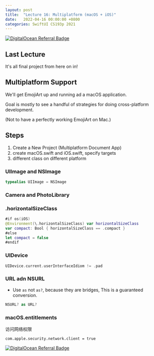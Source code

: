```yaml
---
layout: post
title:  "Lecture 16: Multiplatform (macOS + iOS)"
date:   2022-04-16 00:00:00 +0800
categories: SwiftUI CS193p 2021
---
```


[![DigitalOcean Referral Badge](https://web-platforms.sfo2.digitaloceanspaces.com/WWW/Badge%202.svg)](https://www.digitalocean.com/?refcode=2089a0d80556&utm_campaign=Referral_Invite&utm_medium=Referral_Program&utm_source=badge)

## Last Lecture

It's all final project from here on in!

## Multiplatform Support

We'll get EmojiArt up and running ad a macOS application.

Goal is mostly to see a handful of strategies for doing cross-platform development.

(Not to have a perfectly working EmojiArt on Mac.)

## Steps

1. Create a New Project (Multiplatform Document App)
2. create macOS.swift and iOS.swift, specify targets
3. different class on different platform

### UIImage and NSImage

```swift
typealias UIImage = NSImage
```

### Camera and PhotoLibrary

### .horizontalSizeClass

```swift
#if os(iOS)
@Environment(\.horizontalSizeClass) var horizontalSizeClass
var compact: Bool { horizontalSizeClass == .compact }
#else
let compact = false
#endif
```

### UIDevice

```swift
UIDevice.current.userInterfaceIdiom != .pad
```

### URL adn NSURL

- Use `as` not `as?`, because they are bridges, This is a guaranteed conversion.

```swift
NSURL? as URL?
```

### macOS.entitlements

访问网络权限

`com.apple.security.network.client = true`

[![DigitalOcean Referral Badge](https://web-platforms.sfo2.digitaloceanspaces.com/WWW/Badge%202.svg)](https://www.digitalocean.com/?refcode=2089a0d80556&utm_campaign=Referral_Invite&utm_medium=Referral_Program&utm_source=badge)
